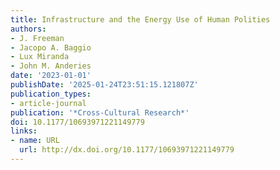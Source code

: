 ```yaml
---
title: Infrastructure and the Energy Use of Human Polities
authors:
- J. Freeman
- Jacopo A. Baggio
- Lux Miranda
- John M. Anderies
date: '2023-01-01'
publishDate: '2025-01-24T23:51:15.121807Z'
publication_types:
- article-journal
publication: '*Cross-Cultural Research*'
doi: 10.1177/10693971221149779
links:
- name: URL
  url: http://dx.doi.org/10.1177/10693971221149779
---
```

